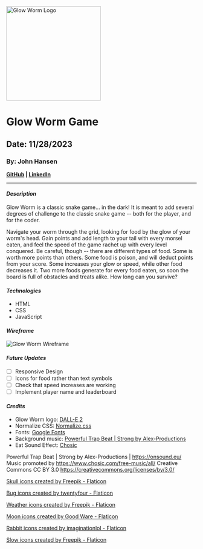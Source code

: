 <img src="https://johnhansen.io/wp-content/uploads/2023/11/Glow-Worm-Logo.png" alt="Glow Worm Logo" width="250"/>

# Glow Worm Game
## Date: 11/28/2023
### By: John Hansen
**[GitHub](https://github.com/johnhansengit) | [LinkedIn](https://www.linkedin.com/in/jhansen-software-engineer/)**
***
#### **_Description_**
Glow Worm is a classic snake game... in the dark! It is meant to add several degrees of challenge to the classic snake game -- both for the player, and for the coder. 

Navigate your worm through the grid, looking for food by the glow of your worm's head. Gain points and add length to your tail with every morsel eaten, and feel the speed of the game rachet up with every level conquered. Be careful, though -- there are different types of food. Some is worth more points than others. Some food is poison, and will deduct points from your score. Some increases your glow or speed, while other food decreases it. Two more foods generate for every food eaten, so soon the board is full of obstacles and treats alike. How long can you survive?

#### **_Technologies_**
- HTML
- CSS
- JavaScript

#### **_Wireframe_**

<img src="https://johnhansen.io/wp-content/uploads/2023/11/Glow-Worm-Wireframe.drawio.png" alt="Glow Worm Wireframe" width="auto">

#### **_Future Updates_**

- [ ] Responsive Design
- [ ] Icons for food rather than text symbols
- [ ] Check that speed increases are working
- [ ] Implement player name and leaderboard

#### **_Credits_**

- Glow Worm logo: [DALL-E 2](https://openai.com/dall-e-2)
- Normalize CSS: [Normalize.css](https://cdnjs.com/libraries/normalize)
- Fonts: [Google Fonts](fonts.google.com)
- Background music: [Powerful Trap Beat | Strong by Alex-Productions](https://onsound.eu/)
- Eat Sound Effect: [Chosic](https://www.chosic.com/free-music/all/)




Powerful Trap Beat | Strong by Alex-Productions | https://onsound.eu/
Music promoted by https://www.chosic.com/free-music/all/
Creative Commons CC BY 3.0
https://creativecommons.org/licenses/by/3.0/

<a href="https://www.flaticon.com/free-icons/skull" title="skull icons">Skull icons created by Freepik - Flaticon</a>

<a href="https://www.flaticon.com/free-icons/bug" title="bug icons">Bug icons created by twentyfour - Flaticon</a>

<a href="https://www.flaticon.com/free-icons/weather" title="weather icons">Weather icons created by Freepik - Flaticon</a>

<a href="https://www.flaticon.com/free-icons/moon" title="moon icons">Moon icons created by Good Ware - Flaticon</a>

<a href="https://www.flaticon.com/free-icons/rabbit" title="rabbit icons">Rabbit icons created by imaginationlol - Flaticon</a>

<a href="https://www.flaticon.com/free-icons/slow" title="slow icons">Slow icons created by Freepik - Flaticon</a>